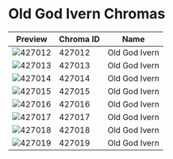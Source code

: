 # Old God Ivern Chromas



| Preview | Chroma ID | Name |
|---------|-----------|------|
| ![427012](https://raw.communitydragon.org/latest/plugins/rcp-be-lol-game-data/global/default/v1/champion-chroma-images/427/427012.png) | 427012 | Old God Ivern |
| ![427013](https://raw.communitydragon.org/latest/plugins/rcp-be-lol-game-data/global/default/v1/champion-chroma-images/427/427013.png) | 427013 | Old God Ivern |
| ![427014](https://raw.communitydragon.org/latest/plugins/rcp-be-lol-game-data/global/default/v1/champion-chroma-images/427/427014.png) | 427014 | Old God Ivern |
| ![427015](https://raw.communitydragon.org/latest/plugins/rcp-be-lol-game-data/global/default/v1/champion-chroma-images/427/427015.png) | 427015 | Old God Ivern |
| ![427016](https://raw.communitydragon.org/latest/plugins/rcp-be-lol-game-data/global/default/v1/champion-chroma-images/427/427016.png) | 427016 | Old God Ivern |
| ![427017](https://raw.communitydragon.org/latest/plugins/rcp-be-lol-game-data/global/default/v1/champion-chroma-images/427/427017.png) | 427017 | Old God Ivern |
| ![427018](https://raw.communitydragon.org/latest/plugins/rcp-be-lol-game-data/global/default/v1/champion-chroma-images/427/427018.png) | 427018 | Old God Ivern |
| ![427019](https://raw.communitydragon.org/latest/plugins/rcp-be-lol-game-data/global/default/v1/champion-chroma-images/427/427019.png) | 427019 | Old God Ivern |